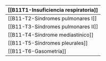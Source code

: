 | [[B11T1-Insuficiencia respiratoria]] |
| -------------------------------- |
| [[B11-T2-Síndromes pulmonares I]]    |
| [[B11-T3-Síndromes pulmonares II]]   |
| [[B11-T4-Síndrome mediastínico]]     |
| [[B11-T5-Síndromes pleurales]]       |
| [[B11-T6-Gasometría]]                |
